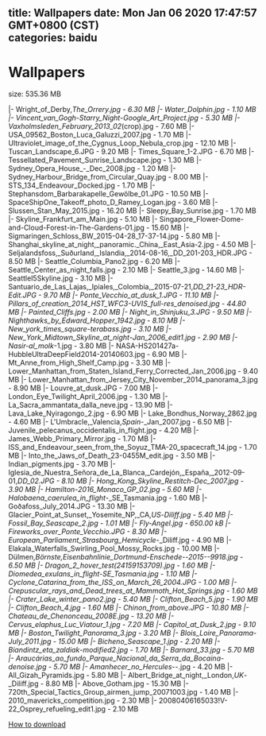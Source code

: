 
title: Wallpapers
date: Mon Jan 06 2020 17:47:57 GMT+0800 (CST)    
categories: baidu
---

# Wallpapers
size: 535.36 MB
 
 
|- Wright_of_Derby,_The_Orrery.jpg - 6.30 MB
|- Water_Dolphin.jpg - 1.10 MB
|- Vincent_van_Gogh_-_Starry_Night_-_Google_Art_Project.jpg - 5.30 MB
|- Vaxholmsleden_February_2013_02_(crop).jpg - 7.60 MB
|- USA_09562_Boston_Luca_Galuzzi_2007.jpg - 1.70 MB
|- Ultraviolet_image_of_the_Cygnus_Loop_Nebula_crop.jpg - 12.10 MB
|- Tuscan_Landscape_6.JPG - 9.20 MB
|- Times_Square_1-2.JPG - 6.70 MB
|- Tessellated_Pavement_Sunrise_Landscape.jpg - 1.30 MB
|- Sydney_Opera_House_-_Dec_2008.jpg - 1.20 MB
|- Sydney_Harbour_Bridge_from_Circular_Quay.jpg - 8.00 MB
|- STS_134_Endeavour_Docked.jpg - 1.70 MB
|- Stephansdom_Barbarakapelle_Gewölbe_01.JPG - 10.50 MB
|- SpaceShipOne_Takeoff_photo_D_Ramey_Logan.jpg - 3.60 MB
|- Slussen_Stan_May_2015.jpg - 16.20 MB
|- Sleepy_Bay_Sunrise.jpg - 1.70 MB
|- Skyline_Frankfurt_am_Main.jpg - 5.10 MB
|- Singapore_Flower-Dome-and-Cloud-Forest-in-The-Gardens-01.jpg - 15.60 MB
|- Sigmaringen_Schloss_BW_2015-04-28_17-37-14.jpg - 5.80 MB
|- Shanghai_skyline_at_night,_panoramic._China,_East_Asia-2.jpg - 4.50 MB
|- Seljalandsfoss,_Suðurland,_Islandia,_2014-08-16,_DD_201-203_HDR.JPG - 8.50 MB
|- Seattle_Columbia_Pano2.jpg - 6.20 MB
|- Seattle_Center_as_night_falls.jpg - 2.10 MB
|- Seattle_3.jpg - 14.60 MB
|- SeattleI5Skyline.jpg - 3.10 MB
|- Santuario_de_Las_Lajas,_Ipiales,_Colombia,_2015-07-21,_DD_21-23_HDR-Edit.JPG - 9.70 MB
|- Ponte_Vecchio_at_dusk_1.JPG - 11.10 MB
|- Pillars_of_creation_2014_HST_WFC3-UVIS_full-res_denoised.jpg - 44.80 MB
|- Painted_Cliffs.jpg - 2.00 MB
|- Night_in_Shinjuku_3.JPG - 9.50 MB
|- Nighthawks_by_Edward_Hopper_1942.jpg - 8.10 MB
|- New_york_times_square-terabass.jpg - 3.10 MB
|- New_York_Midtown_Skyline_at_night_-_Jan_2006_edit1.jpg - 2.90 MB
|- Nasir-al_molk_-1.jpg - 3.80 MB
|- NASA-HS201427a-HubbleUltraDeepField2014-20140603.jpg - 6.90 MB
|- Mt_Anne_from_High_Shelf_Camp.jpg - 3.30 MB
|- Lower_Manhattan_from_Staten_Island_Ferry_Corrected_Jan_2006.jpg - 9.40 MB
|- Lower_Manhattan_from_Jersey_City_November_2014_panorama_3.jpg - 8.90 MB
|- Louvre_at_dusk.JPG - 7.00 MB
|- London_Eye_Twilight_April_2006.jpg - 1.30 MB
|- La_Sacra_ammantata_dalla_neve.jpg - 13.90 MB
|- Lava_Lake_Nyiragongo_2.jpg - 6.90 MB
|- Lake_Bondhus_Norway_2862.jpg - 4.60 MB
|- L'Umbracle,_Valencia,_Spain_-_Jan_2007.jpg - 6.50 MB
|- Juvenile_pelecanus_occidentalis_in_flight.jpg - 4.20 MB
|- James_Webb_Primary_Mirror.jpg - 1.70 MB
|- ISS_and_Endeavour_seen_from_the_Soyuz_TMA-20_spacecraft_14.jpg - 1.70 MB
|- Into_the_Jaws_of_Death_23-0455M_edit.jpg - 3.50 MB
|- Indian_pigments.jpg - 3.70 MB
|- Iglesia_de_Nuestra_Señora_de_La_Blanca,_Cardejón,_España,_2012-09-01,_DD_02.JPG - 8.10 MB
|- Hong_Kong_Skyline_Restitch_-_Dec_2007.jpg - 3.90 MB
|- Hamilton_-_2016_Monaco_GP_02.jpg - 5.60 MB
|- Halobaena_caerulea_in_flight_-_SE_Tasmania.jpg - 1.60 MB
|- Goðafoss_July_2014.JPG - 13.30 MB
|- Glacier_Point_at_Sunset,_Yosemite_NP,_CA,_US_-_Diliff.jpg - 5.40 MB
|- Fossil_Bay_Seascape_2.jpg - 1.01 MB
|- Fly-Angel.jpg - 650.00 kB
|- Fireworks_over_Ponte_Vecchio.JPG - 8.30 MB
|- European_Parliament_Strasbourg_Hemicycle_-_Diliff.jpg - 4.90 MB
|- Elakala_Waterfalls_Swirling_Pool_Mossy_Rocks.jpg - 10.00 MB
|- Dülmen,_Börnste,_Eisenbahnlinie_Dortmund-Enschede_--_2015_--_9918.jpg - 6.50 MB
|- Dragon_2_hover_test_(24159153709).jpg - 1.60 MB
|- Diomedea_exulans_in_flight_-_SE_Tasmania.jpg - 1.10 MB
|- Cyclone_Catarina_from_the_ISS_on_March_26_2004.JPG - 1.00 MB
|- Crepuscular_rays_and_Dead_trees_at_Mammoth_Hot_Springs.jpg - 1.60 MB
|- Crater_Lake_winter_pano2.jpg - 5.40 MB
|- Clifton_Beach_5.jpg - 1.90 MB
|- Clifton_Beach_4.jpg - 1.60 MB
|- Chinon_from_above.JPG - 10.80 MB
|- Chateau_de_Chenonceau_2008E.jpg - 13.20 MB
|- Cervus_elaphus_Luc_Viatour_1.jpg - 7.20 MB
|- Capitol_at_Dusk_2.jpg - 9.10 MB
|- Boston_Twilight_Panorama_3.jpg - 3.20 MB
|- Blois_Loire_Panorama_-_July_2011.jpg - 15.00 MB
|- Bicheno_Seascape_1.jpg - 2.20 MB
|- Biandintz_eta_zaldiak_-_modified2.jpg - 1.70 MB
|- Barnard_33.jpg - 5.70 MB
|- Araucárias_ao_fundo_Parque_Nacional_da_Serra_da_Bocaina_-_denoise.jpg - 5.70 MB
|- Amanhecer_no_Hercules_--.jpg - 4.20 MB
|- All_Gizah_Pyramids.jpg - 5.80 MB
|- Albert_Bridge_at_night,_London,_UK_-_Diliff.jpg - 8.80 MB
|- Above_Gotham.jpg - 15.30 MB
|- 720th_Special_Tactics_Group_airmen_jump_20071003.jpg - 1.40 MB
|- 2010_mavericks_competition.jpg - 2.30 MB
|- 20080406165033!V-22_Osprey_refueling_edit1.jpg - 2.10 MB

[How to download](https://bpcam.bemobtrk.com/go/2ceec3aa-1ca2-46d6-b9ff-aaa5c184517c?jno=1919)